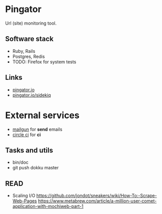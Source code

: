 # Pingator

Url (site) monitoring tool.

## Software stack

* Ruby, Rails
* Postgres, Redis
* TODO: Firefox for system tests

## Links

* [pingator.io](http://pingator.io)
* [pingator.io/sidekiq](http://pingator.io/sidekiq)

# External services

* [mailgun](http://mailgun.com) for __send__ emails
* [circle ci](http://circleci.com) for __ci__

## Tasks and utils

* bin/doc
* git push dokku master

## READ

* Scaling I/O
https://github.com/jondot/sneakers/wiki/How-To:-Scrape-Web-Pages
https://www.metabrew.com/article/a-million-user-comet-application-with-mochiweb-part-1
